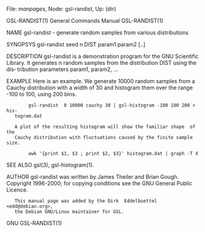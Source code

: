 File: *manpages*,  Node: gsl-randist,  Up: (dir)

GSL-RANDIST(1)              General Commands Manual             GSL-RANDIST(1)



NAME
       gsl-randist - generate random samples from various distributions

SYNOPSYS
       gsl-randist seed n DIST param1 param2 [..]

DESCRIPTION
       gsl-randist  is a demonstration program for the GNU Scientific Library.
       It generates n random samples from the distribution DIST using the dis‐
       tribution parameters param1, param2, ...

EXAMPLE
       Here  is  an  example.   We generate 10000 random samples from a Cauchy
       distribution with a width of 30 and histogram them over the range  -100
       to 100, using 200 bins.

            gsl-randist  0 10000 cauchy 30 | gsl-histogram -100 100 200 > his‐
       togram.dat

       A plot of the resulting histogram will show the familiar shape  of  the
       Cauchy distribution with fluctuations caused by the finite sample size.

            awk '{print $1, $3 ; print $2, $3}' histogram.dat | graph -T X


SEE ALSO
       gsl(3), gsl-histogram(1).


AUTHOR
       gsl-randist  was  written  by James Theiler and Brian Gough.  Copyright
       1996-2000; for copying conditions see the GNU General Public Licence.

       This manual page was added by the Dirk  Eddelbuettel  <edd@debian.org>,
       the Debian GNU/Linux maintainer for GSL.



GNU                                                             GSL-RANDIST(1)

